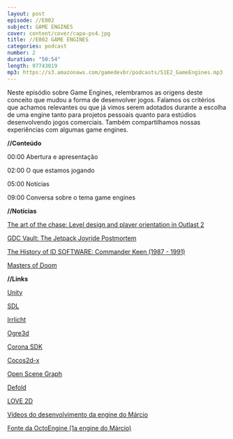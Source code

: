```yaml
---
layout: post
episode: //E002
subject: GAME ENGINES
cover: content/cover/capa-ps4.jpg
title: //E002 GAME ENGINES
categories: podcast
number: 2
duration: "50:54"
length: 97743019
mp3: https://s3.amazonaws.com/gamedevbr/podcasts/S1E2_GameEngines.mp3
---
```


Neste episódio sobre Game Engines, relembramos as origens deste conceito que mudou a forma de desenvolver jogos. Falamos os critérios que achamos relevantes ou que já vimos serem adotados durante a escolha de uma engine tanto para projetos pessoais quanto para estúdios desenvolvendo jogos comerciais. Também compartilhamos nossas experiências com algumas game engines.

**//Conteúdo**

00:00 Abertura e apresentação

02:00 O que estamos jogando

05:00 Notícias

09:00 Conversa sobre o tema game engines

**//Notícias**

<a href="http://www.gamasutra.com/view/news/297874/The_art_of_the_chase_Level_design_and_player_orientation_in_Outlast_2.php" target="_blank">The art of the chase: Level design and player orientation in Outlast 2</a>

<a href="https://www.youtube.com/watch?v=0pdFvJ4mT8M" target="_blank">GDC Vault: The Jetpack Joyride Postmortem</a>

<a href="https://www.youtube.com/watch?v=OHgET0En8Fw " target="_blank">The History of ID SOFTWARE: Commander Keen (1987 - 1991)</a>

<a href="https://www.amazon.com.br/Masters-Doom-Created-Transformed-Culture/dp/0812972155" target="_blank">Masters of Doom</a>

**//Links**

<a href="https://www.unity.com/pt" target="_blank">Unity</a>

<a href="https://www.libsdl.org/" target="_blank">SDL</a>

<a href="http://irrlicht.sourceforge.net/" target="_blank">Irrlicht</a>

<a href="http://www.ogre3d.org/" target="_blank">Ogre3d</a>

<a href="https://coronalabs.com/" target="_blank">Corona SDK</a>

<a href="http://www.cocos2d-x.org/" target="_blank">Cocos2d-x</a>

<a href="http://www.openscenegraph.org/" target="_blank">Open Scene Graph</a>

<a href="http://www.defold.com/" target="_blank">Defold</a>

<a href="https://love2d.org/" target="_blank">LOVE 2D</a>

<a href="https://www.youtube.com/watch?v=saAOyNXoUOI&list=PLt_f2ildHl1kvniKIsWKx4JQ2r0zPn-3h" target="_blank">Vídeos do desenvolvimento da engine do Márcio</a>

<a href="https://github.com/marciovmf/OctoEngine" target="_blank">Fonte da OctoEngine (1a engine do Márcio)</a>
